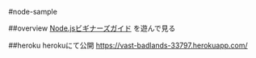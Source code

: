 #node-sample

##overview
[Node.jsビギナーズガイド](http://amzn.to/2lOCvL1) を遊んで見る

##heroku
herokuにて公開
https://vast-badlands-33797.herokuapp.com/